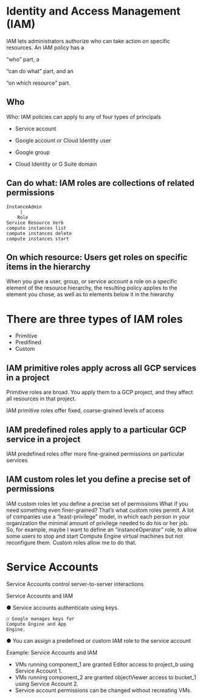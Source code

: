 # Identity and Access Management (IAM)

IAM lets administrators authorize who can take action on specific resources. 
An IAM policy has a 

“who” part, a

“can do what” part, and an 

“on which resource” part.

## Who

Who: IAM policies can apply to any of four types of principals


* Service account

* Google account or Cloud Identity user

* Google group

* Cloud Identity or G Suite domain


## Can do what: IAM roles are collections of related permissions 

    InstanceAdmin
         |
        Role
    Service Resource Verb
    compute instances list
    compute instances delete
    compute instances start

## On which resource: Users get roles on specific items in the hierarchy

When you give a user, group, or service account a role on a specific element of the
resource hierarchy, the resulting policy applies to the element you chose, as well as
to elements below it in the hierarchy

# There are three types of IAM roles

* Primitive
* Predifined
* Custom

## IAM primitive roles apply across all GCP services in a project

Primitive roles are broad. You apply them to a GCP project, and they affect all
resources in that project.

IAM primitive roles offer fixed, coarse-grained levels of access

## IAM predefined roles apply to a particular GCP service in a project

IAM predefined roles offer more fine-grained permissions on
particular services

## IAM custom roles let you define a precise set of permissions

IAM custom roles let you define a precise set of permissions
What if you need something even finer-grained? That’s what custom roles permit. A
lot of companies use a “least-privilege” model, in which each person in your
organization the minimal amount of privilege needed to do his or her job. So, for
example, maybe I want to define an “instanceOperator” role, to allow some users to
stop and start Compute Engine virtual machines but not reconfigure them. Custom
roles allow me to do that.


# Service Accounts

Service Accounts control server-to-server interactions

Service Accounts and IAM

● Service accounts
authenticate using keys.

    ○ Google manages keys for
    Compute Engine and App
    Engine.

● You can assign a
predefined or custom
IAM role to the service
account


Example: Service Accounts and IAM

* VMs running component_1 are
    granted Editor access to project_b
    using Service Account 1.
* VMs running component_2 are
    granted objectViewer access to
    bucket_1 using Service Account 2.
* Service account permissions can
    be changed without recreating
    VMs.
